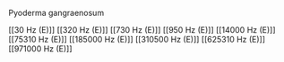 Pyoderma gangraenosum

[[30 Hz (E)]]
[[320 Hz (E)]]
[[730 Hz (E)]]
[[950 Hz (E)]]
[[14000 Hz (E)]]
[[75310 Hz (E)]]
[[185000 Hz (E)]]
[[310500 Hz (E)]]
[[625310 Hz (E)]]
[[971000 Hz (E)]]